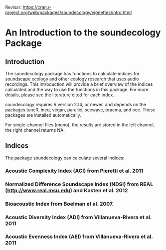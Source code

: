 Revisar: https://cran.r-project.org/web/packages/soundecology/vignettes/intro.html

# An Introduction to the soundecology Package

## Introduction
The soundecology package has functions to calculate indices for soundscape ecology and other ecology research that uses audio recordings. This introduction will provide a brief overview of the indices calculated and the way to use the functions in this package. For more details, please see the literature cited for each index.

soundecology requires R version 2.14, or newer, and depends on the packages tuneR, ineq, vegan, parallel, seewave, pracma, and oce. These packages are installed automatically.

For single-channel files (mono), the results are stored in the left channel, the right channel returns NA.

## Indices
The package soundecology can calculate several indices:

### Acoustic Complexity Index (ACI) from Pieretti et al. 2011
### Normalized Difference Soundscape Index (NDSI) from REAL (http://www.real.msu.edu) and Kasten et al. 2012
### Bioacoustic Index from Boelman et al. 2007.
### Acoustic Diversity Index (ADI) from Villanueva-Rivera et al. 2011
### Acoustic Evenness Index (AEI) from Villanueva-Rivera et al. 2011
